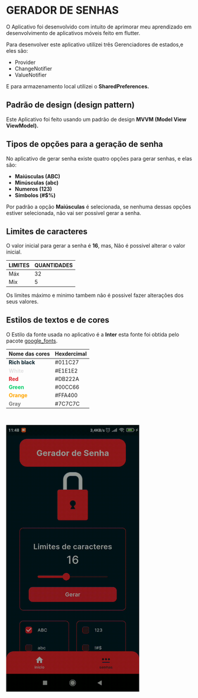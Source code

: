 # GERADOR DE SENHAS

<p>O Aplicativo foi desenvolvido com intuito de aprimorar meu aprendizado em desenvolvimento de aplicativos móveis feito em flutter.</p>

<p>Para desenvolver este aplicativo utilizei três  Gerenciadores de estados,e eles são:</p>

- Provider
- ChangeNotifier
- ValueNotifier

E para armazenamento local utilizei o <b>SharedPreferences.</b>


## Padrão de design (design pattern)

<p>Este Aplicativo foi feito usando um padrão de design <b> MVVM (Model View ViewModel).</b></p>


## Tipos de opções para a geração de senha

<p>No aplicativo de gerar senha existe quatro opções para gerar senhas, e elas são:</p>

<ul>
    <li><b>Maiúsculas (ABC)</b></li>
    <li><b>Minúsculas (abc)</b></li>
    <li><b>Numeros (123)</b></li>
    <li><b>Símbolos (#$%)</b></li>
</ul>

<p>Por padrão a opção <b>Maiúsculas</b> é selecionada, se nenhuma dessas opções estiver selecionada, não vai ser possivel gerar a senha.</
p>


## Limites de caracteres

<p>O valor inicial para gerar a senha é <b>16</b>, mas, Não é possivel alterar o valor inicial.</p>

| LIMITES |  QUANTIDADES |
| ------- | ------------ |
| Máx     |  32          | 
| Mix     |  5           |

<p>Os limites máximo e minimo tambem não é possivel fazer alterações dos seus valores.</p>

## Estilos de textos e de cores

<p>O Estilo da fonte usada no aplicativo é a <b>Inter</b> esta fonte foi obtida pelo pacote <a href="https://pub.dev/packages/google_fonts">google_fonts</a>.</p>

|   Nome das cores            |                Hexdercimal             |
| ------------------------------------------------------ | ----------- |
| <b><span style="color:#011C27">Rich black</span></b> | #011C27   |
| <b><span style="color:#E1E1E2">White</span></b>      | #E1E1E2   |
| <b><span style="color:#DB222A">Red</span></b>        | #DB222A   |
| <b><span style="color:#00CC66">Green</span></b>      | #00CC66   |
| <b><span style="color:#FFA400">Orange</span></b>     | #FFA400   |
| <b><span style="color:#7C7C7C">Gray</span></b>       | #7C7C7C   |


<br>
<p>
<img src="assets/images/md/password_generator.gif" alt="gif gerador de senhas" width="360", height="720"/>
</p>


